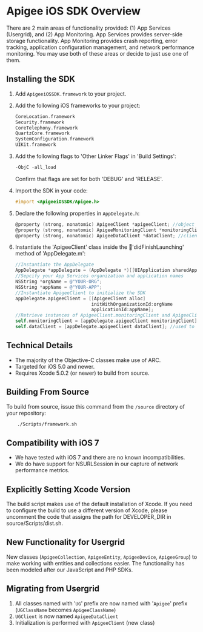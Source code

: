 Apigee iOS SDK Overview
=======================

There are 2 main areas of functionality provided: (1) App Services (Usergrid), and (2) App Monitoring.  App Services provides server-side storage functionality.  App Monitoring provides crash reporting, error tracking, application configuration management, and network performance monitoring.  You may use both of these areas or decide to just use one of them.


Installing the SDK
------------------

1. Add `ApigeeiOSSDK.framework` to your project.

2. Add the following iOS frameworks to your project:

	```objective-c
	CoreLocation.framework
	Security.framework
	CoreTelephony.framework
	QuartzCore.framework
	SystemConfiguration.framework
	UIKit.framework
	```

3. Add the following flags to 'Other Linker Flags' in 'Build Settings':

	```objective-c
	-ObjC -all_load
	```
	Confirm that flags are set for both 'DEBUG' and 'RELEASE'.

4. Import the SDK in your code:

	```objective-c
	#import <ApigeeiOSSDK/Apigee.h>
	```

5. Declare the following properties in `AppDelegate.h`:

	```objective-c
	@property (strong, nonatomic) ApigeeClient *apigeeClient; //object for initializing the App Services SDK
	@property (strong, nonatomic) ApigeeMonitoringClient *monitoringClient; //client object for Apigee App Monitoring methods
	@property (strong, nonatomic) ApigeeDataClient *dataClient;	//client object for App Services data methods
	```

6. Instantiate the 'ApigeeClient' class inside the 'didFinishLaunching' method of 'AppDelegate.m':

	```objective-c
	//Instantiate the AppDelegate
	AppDelegate *appDelegate = (AppDelegate *)[[UIApplication sharedApplication] delegate];
	//Sepcify your App Services organization and application names
	NSString *orgName = @"YOUR-ORG";
	NSString *appName = @"YOUR-APP";
	//Instantiate ApigeeClient to initialize the SDK
	appDelegate.apigeeClient = [[ApigeeClient alloc]
	                            initWithOrganizationId:orgName
	                            applicationId:appName];
	//Retrieve instances of ApigeeClient.monitoringClient and ApigeeClient.dataClient
	self.monitoringClient = [appDelegate.apigeeClient monitoringClient]; //used to call App Monitoring methods
	self.dataClient = [appDelegate.apigeeClient dataClient]; //used to call data methods
	```

Technical Details
-----------------
- The majority of the Objective-C classes make use of ARC.
- Targeted for iOS 5.0 and newer.
- Requires Xcode 5.0.2 (or newer) to build from source.


Building From Source
--------------------
To build from source, issue this command from the `/source` directory of your repository:

```bash
	./Scripts/framework.sh
```


Compatibility with iOS 7
------------------------
- We have tested with iOS 7 and there are no known incompatibilities.
- We do have support for NSURLSession in our capture of network performance metrics.


Explicitly Setting Xcode Version
--------------------------------
The build script makes use of the default installation of Xcode.  If you need to configure the build to use a
different version of Xcode, please uncomment the code that assigns the path for DEVELOPER_DIR in source/Scripts/dist.sh.


New Functionality for Usergrid
------------------------------
New classes (`ApigeeCollection`, `ApigeeEntity`, `ApigeeDevice`, `ApigeeGroup`) to make working with entities and collections easier. The functionality has been modeled after our JavaScript and PHP SDKs.

Migrating from Usergrid
-----------------------
1. All classes named with '`UG`' prefix are now named with '`Apigee`' prefix (`UGClassName` becomes `ApigeeClassName`)
2. `UGClient` is now named `ApigeeDataClient`
3. Initialization is performed with `ApigeeClient` (new class)
